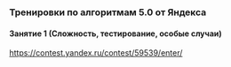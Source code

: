 ### Тренировки по алгоритмам 5.0 от Яндекса
#### Занятие 1 (Сложность, тестирование, особые случаи)
https://contest.yandex.ru/contest/59539/enter/
